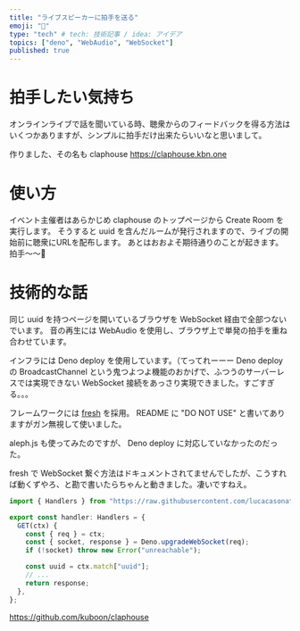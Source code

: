 ```yaml
---
title: "ライブスピーカーに拍手を送る"
emoji: "👏"
type: "tech" # tech: 技術記事 / idea: アイデア
topics: ["deno", "WebAudio", "WebSocket"]
published: true
---
```

# 拍手したい気持ち
オンラインライブで話を聞いている時、聴衆からのフィードバックを得る方法はいくつかありますが、シンプルに拍手だけ出来たらいいなと思いまして。

作りました、その名も claphouse
https://claphouse.kbn.one

# 使い方
イベント主催者はあらかじめ claphouse のトップページから Create Room を実行します。
そうすると uuid を含んだルームが発行されますので、ライブの開始前に聴衆にURLを配布します。
あとはおおよそ期待通りのことが起きます。拍手〜〜👏

# 技術的な話
同じ uuid を持つページを開いているブラウザを WebSocket 経由で全部つないでいます。
音の再生には WebAudio を使用し、ブラウザ上で単発の拍手を重ね合わせています。

インフラには Deno deploy を使用しています。（てってれーーー
Deno deploy の BroadcastChannel という鬼つよつよ機能のおかげで、ふつうのサーバーレスでは実現できない WebSocket 接続をあっさり実現できました。すごすぎる。。。

フレームワークには [fresh](https://github.com/lucacasonato/fresh) を採用。
README に "DO NOT USE" と書いてありますがガン無視して使いました。

aleph.js も使ってみたのですが、 Deno deploy に対応していなかったのだった。

fresh で WebSocket 繋ぐ方法はドキュメントされてませんでしたが、こうすれば動くずやろ、と勘で書いたらちゃんと動きました。凄いですねえ。

```ts:pages/ws/[uuid].ts
import { Handlers } from "https://raw.githubusercontent.com/lucacasonato/fresh/main/server.ts";

export const handler: Handlers = {
  GET(ctx) {
    const { req } = ctx;
    const { socket, response } = Deno.upgradeWebSocket(req);
    if (!socket) throw new Error("unreachable");

    const uuid = ctx.match["uuid"];
    // ...
    return response;
  },
};
```

https://github.com/kuboon/claphouse
